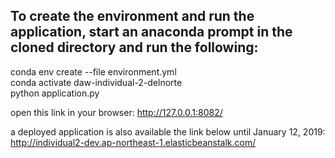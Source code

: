 ## To create the environment and run the application, start an anaconda prompt in the cloned directory and run the following:

conda env create --file environment.yml  
conda activate daw-individual-2-delnorte  
python application.py

open this link in your browser: http://127.0.0.1:8082/

a deployed application is also available the link below until January 12, 2019:  
http://individual2-dev.ap-northeast-1.elasticbeanstalk.com/
